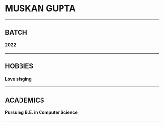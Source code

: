 # MUSKAN GUPTA
----
## BATCH
#### 2022
-----
## HOBBIES
#### Love singing 
-----
## ACADEMICS
#### Pursuing B.E. in Computer Science
------
